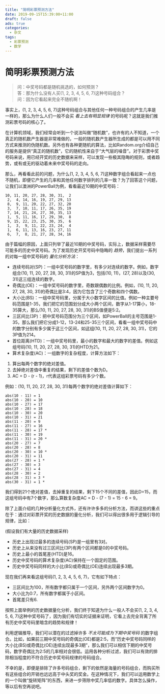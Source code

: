 ```yaml
---
title: "简明彩票预测方法"
date: 2019-09-15T15:39:00+11:00
draft: false
ads: true
categories:
  - 杂文
tags:
  - 彩票预测
  - 数学
---
```


# 简明彩票预测方法

> 问：中奖号码都是随机挑选的，如何预测？  
> 答：那为什么没有人买(1, 2, 3, 4, 5, 6, 7)这种号码组合？  
> 问：因为它看起来完全不随机啊！  

事实上，(1, 2, 3, 4, 5, 6, 7)这种号码组合与其他任何一种号码组合的产生几率是一样的，那么为什么人们一般不会买 _看上去有明显规律_ 的号码呢？这就是我们推测彩票号码的核心了。

在计算机领域，我们经常会听到一个说法叫做“随机数”，也许有的人不知道，一个真正的随机数产生器是非常难做的，一般的随机数产生器所生成的都是可以用不同方式来推测的伪随机数。另外也有各种更随机的算法，比如Random.org介绍自己的服务是提供“真正的随机数”，它的随机性来自于“大气层的噪音”。对于彩票中奖号码来说，用已经开奖的历史数据来采样，可以发现一些极其隐晦的规则，或者趋势，或有或无的驱动着未来中奖号码的走向。

那么，再看看此前的问题，为什么(1, 2, 3, 4, 5, 6, 7)这种数字组合看起来一点也不随机，即便它产生的几率和其他任何数字排列的几率一致？为了回答这个问题，让我们以澳洲的PowerBall为例，看看最近10期的中奖号码：

```
10, 11, 20, 27, 28, 30, 31,  2
 2,  4, 14, 16, 19, 27, 29, 13
 8,  9, 11, 20, 22, 27, 32, 20
 3,  7, 10, 11, 17, 26, 35, 19
 7, 14, 21, 24, 27, 30, 35, 13
 1,  5, 11, 16, 17, 29, 30,  8
 9, 15, 22, 23, 25, 30, 35,  6
 1,  3,  9, 11, 22, 23, 24,  4
 1,  6, 11, 13, 16, 23, 27, 11
 6,  7,  8, 21, 27, 28, 34, 16
```

由于篇幅的原因，上面只列举了最近10期的中奖号码，实际上，数据采样需要尽可能多的历史中奖号码。为了发现历史开奖号码中隐晦的 _趋势_，我们提出一系列的对每一组中奖号码的 _量化分析方法_：

- 连续号码对(SP)：一组中奖号码的数字里，有多少对连续的数字。例如，数字组合(10, 11, 20, 27, 28, 30, 31)的SP值为3，包括(10, 11)，(27, 28)以及(30, 31)这三组连续的数字。
- 奇偶比(OE)：一组中奖号码的数字里，奇数跟偶数的比例。例如，(10, 11, 20, 27, 28, 30, 31)的奇偶比是3:4，因为它包含了三个奇数和四个偶数。
- 大小比(BS)：一组中奖号码里，分属于大小数字区间的比值。例如一种主要号码范围是1-35，我们把它的范围划分成大小两个区间，数字从1-17算小，18-35算大，那么(10, 11, 20, 27, 28, 30, 31)的BS值便是5:2。
- 三区间比(3P)：把中奖号码范围分为三个区间，如PowerBall的主号范围是1-35，那么我们把它分成1-12，13-24和25-35三个区间，看看一组中奖号码中的数字分别有多少属于这三个区间，如这组(10, 11, 20, 27, 28, 30, 31)，它的3P值为214。
- 首位距离(HTD)：一组中奖号码里，最小的数字和最大的数字的差值。例如这组号码(10, 11, 20, 27, 28, 30, 31)的HTD为21。
- 算术复杂度(AC)：一组数字的复杂程度，计算方法如下：

 1. 算出每两个数字的绝对差值。
 2. 去掉绝对差值中重复的结果，剩下的差值个数为D。
 3. AC = D - (r - 1)，r代表这组彩票号码有多少个数。

例如：(10, 11, 20, 27, 28, 30, 31)每两个数字的绝对差值计算如下：

```
abs(10 - 11) = 1
abs(10 - 20) = 10
abs(10 - 27) = 17
abs(10 - 28) = 18
abs(10 - 30) = 20
abs(10 - 31) = 21
abs(11 - 20) = 9
abs(11 - 27) = 16
abs(11 - 28) = 17 *
abs(11 - 30) = 19
abs(11 - 31) = 20 *
abs(20 - 27) = 7
abs(20 - 28) = 8
abs(20 - 30) = 10 *
abs(20 - 31) = 11
abs(27 - 28) = 1 *
abs(27 - 30) = 3
abs(27 - 31) = 4
abs(28 - 30) = 2
abs(28 - 31) = 3 *
abs(30 - 31) = 1 *
```

我们得到21个绝对差值，去掉重复的结果，剩下15个不同的差值，因此D=15，而这组号码中有7个数字，那么算数复杂度AC = D - (7 - 1) = 15 - 6 = 9。

除了上面介绍的几种分析量化方式外，还有许许多多的分析方法，而讲这些的重点在于：通过对彩票开奖的历史数据的量化分析，我们可以得出很多用于逻辑引导的规律，比如：

(假设我们有大量的历史数据采样)

- 历史上出现过最多的连续号码(SP)是一组里有3对。
- 历史上从来没有过三区间比(3P)有两个区间都是0的中奖号码。
- 历史上最小的首尾差(HTD)是16。
- 历史中奖号码的算术复杂度(AC)保持在一个固定的范围。
- 历史中奖号码同样的大小比(BS)或奇偶比(OE)连续出现最多3期。

现在我们再来看这组号码(1, 2, 3, 4, 5, 6, 7)，它有如下特点：

- 三区间比为100，所有数字都只属于一个区间，另外两个区间数字为0。
- 大小比为0:7，所有数字都属于小区间。
- 首尾差只有6.

按照上面举例的历史数据量化分析，我们终于知道为什么一般人不会买(1, 2, 3, 4, 5, 6, 7)这种中奖号码了，因为我们有切实的证据来证明，它看上去完全背离了所有历史中奖号码里暗含的趋势和规律！

利用逻辑推导，我们可以潜在的过滤掉许多 _不太可能成为下期中奖号码_ 的数字组合。比如，如果前三期中奖号码的奇偶比(OE)都是2:5，而“历史中奖号码同样的大小比(BS)或奇偶比(OE)连续出现最多3期”，那么我们可以相信下期的中奖号码，数字奇偶比为2:5的几率相对会很低。运用各种分析过滤，我们可以有效的排除相当程度的不符合历史中奖号码规律的号码组合。

不幸的是，即便是排除了许多号码组合，剩下的依然是海量的号码组合，而购买所有这些组合的开销也远远高于中头奖的奖金。在这种情况下，我们可以运用数学上的一个叫做“旋转矩阵”的东西，来进一步筛除中奖几率低的数字。具体怎么操作，等以后有空再说吧。

